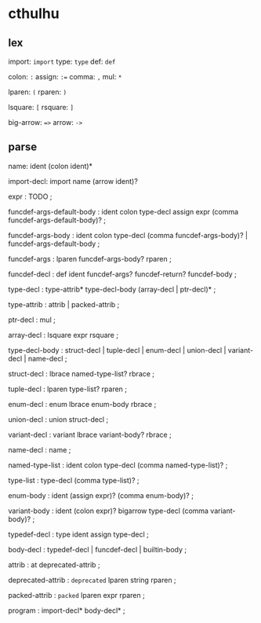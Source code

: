 # cthulhu

## lex

import: `import`
type: `type`
def: `def`

colon: `:`
assign: `:=`
comma: `,`
mul: `*`

lparen: `(`
rparen: `)`

lsquare: `[`
rsquare: `]`

big-arrow: `=>`
arrow: `->`

## parse

name: ident (colon ident)*

import-decl: import name (arrow ident)?





expr
    : TODO
    ;







funcdef-args-default-body
    : ident colon type-decl assign expr (comma funcdef-args-default-body)?
    ;

funcdef-args-body
    : ident colon type-decl (comma funcdef-args-body)? 
    | funcdef-args-default-body
    ;

funcdef-args
    : lparen funcdef-args-body? rparen
    ;

funcdef-decl
    : def ident funcdef-args? funcdef-return? funcdef-body
    ;






type-decl
    : type-attrib* type-decl-body (array-decl | ptr-decl)*
    ;

type-attrib
    : attrib
    | packed-attrib
    ;

ptr-decl
    : mul
    ;

array-decl
    : lsquare expr rsquare
    ;

type-decl-body
    : struct-decl
    | tuple-decl
    | enum-decl
    | union-decl
    | variant-decl
    | name-decl
    ;

struct-decl
    : lbrace named-type-list? rbrace
    ;

tuple-decl
    : lparen type-list? rparen
    ;

enum-decl
    : enum lbrace enum-body rbrace
    ;

union-decl
    : union struct-decl
    ;

variant-decl
    : variant lbrace variant-body? rbrace
    ;

name-decl
    : name
    ;


named-type-list
    : ident colon type-decl (comma named-type-list)?
    ;

type-list
    : type-decl (comma type-list)?
    ;

enum-body
    : ident (assign expr)? (comma enum-body)?
    ;

variant-body
    : ident (colon expr)? bigarrow type-decl (comma variant-body)?
    ;


typedef-decl
    : type ident assign type-decl
    ;

body-decl
    : typedef-decl | funcdef-decl | builtin-body
    ;

attrib
    : at deprecated-attrib
    ;


deprecated-attrib
    : `deprecated` lparen string rparen
    ;

packed-attrib
    : `packed` lparen expr rparen
    ;


program
    : import-decl* body-decl*
    ;
